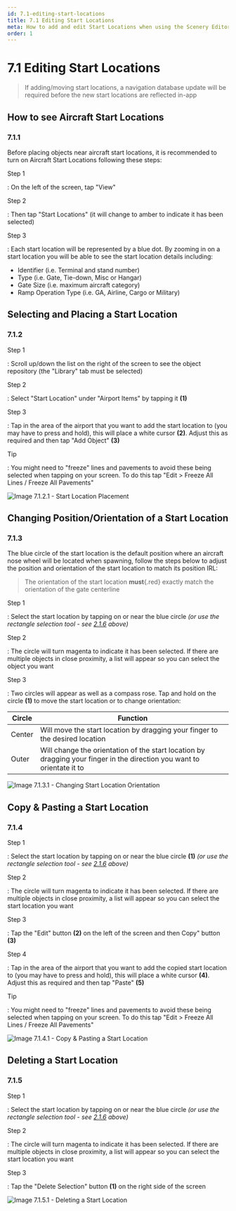 ```yaml
---
id: 7.1-editing-start-locations
title: 7.1 Editing Start Locations
meta: How to add and edit Start Locations when using the Scenery Editor within Infinite Flight.
order: 1
---
```




# 7.1 Editing Start Locations



> If adding/moving start locations, a navigation database update will be required before the new start locations are reflected in-app



## How to see Aircraft Start Locations 

### 7.1.1

Before placing objects near aircraft start locations, it is recommended to turn on Aircraft Start Locations following these steps:



Step 1

: On the left of the screen, tap "View"



Step 2

: Then tap "Start Locations" (it will change to amber to indicate it has been selected)



Step 3

: Each start location will be represented by a blue dot. By zooming in on a start location you will be able to see the start location details including:

- Identifier (i.e. Terminal and stand number)
- Type (i.e. Gate, Tie-down, Misc or Hangar)
- Gate Size (i.e. maximum aircraft category)
- Ramp Operation Type (i.e. GA, Airline, Cargo or Military)



## Selecting and Placing a Start Location

### 7.1.2

Step 1

: Scroll up/down the list on the right of the screen to see the object repository (the "Library" tab must be selected)



Step 2

: Select "Start Location" under "Airport Items" by tapping it **(1)**



Step 3

: Tap in the area of the airport that you want to add the start location to (you may have to press and hold), this will place a white cursor **(2)**. Adjust this as required and then tap "Add Object" **(3)**



Tip

: You might need to "freeze" lines and pavements to avoid these being selected when tapping on your screen. To do this tap "Edit > Freeze All Lines / Freeze All Pavements"



![Image 7.1.2.1 - Start Location Placement](_images/manual/frames/7.2.2.1b.png)



## Changing Position/Orientation of a Start Location

### 7.1.3

The blue circle of the start location is the default position where an aircraft nose wheel will be located when spawning, follow the steps below to adjust the position and orientation of the start location to match its position IRL:



> The orientation of the start location **must**{.red} exactly match the orientation of the gate centerline



Step 1

: Select the start location by tapping on or near the blue circle *(or use the rectangle selection tool - see [2.1.6](/guide/scenery-editor-manual/2.-user-interface/2.1-editor-screen#2.1.6) above)*



Step 2

: The circle will turn magenta to indicate it has been selected. If there are multiple objects in close proximity, a list will appear so you can select the object you want



Step 3

: Two circles will appear as well as a compass rose. Tap and hold on the circle **(1)** to move the start location or to change orientation:



| Circle | Function                                                     |
| ------ | ------------------------------------------------------------ |
| Center | Will move the start location by dragging your finger to the desired location |
| Outer  | Will change the orientation of the start location by dragging your finger in the direction you want to orientate it to |



![Image 7.1.3.1 - Changing Start Location Orientation](_images/manual/frames/7.2.3.1b.png)



## Copy & Pasting a Start Location

### 7.1.4

Step 1

: Select the start location by tapping on or near the blue circle **(1)** *(or use the rectangle selection tool - see [2.1.6](/guide/scenery-editor-manual/2.-user-interface/2.1-editor-screen#2.1.6) above)*



Step 2

: The circle will turn magenta to indicate it has been selected. If there are multiple objects in close proximity, a list will appear so you can select the start location you want



Step 3

: Tap the "Edit" button **(2)** on the left of the screen and then Copy" button **(3)**



Step 4

: Tap in the area of the airport that you want to add the copied start location to (you may have to press and hold), this will place a white cursor **(4)**. Adjust this as required and then tap "Paste" **(5)**



Tip

: You might need to "freeze" lines and pavements to avoid these being selected when tapping on your screen. To do this tap "Edit > Freeze All Lines / Freeze All Pavements"



![Image 7.1.4.1 - Copy & Pasting a Start Location](_images/manual/frames/7.2.4.1b.png)



## Deleting a Start Location

### 7.1.5

Step 1

: Select the start location by tapping on or near the blue circle *(or use the rectangle selection tool - see [2.1.6](/guide/scenery-editor-manual/2.-user-interface/2.1-editor-screen#2.1.6) above)*



Step 2

: The circle will turn magenta to indicate it has been selected. If there are multiple objects in close proximity, a list will appear so you can select the start location you want



Step 3

: Tap the "Delete Selection" button **(1)** on the right side of the screen



![Image 7.1.5.1 - Deleting a Start Location](_images/manual/frames/7.2.5.1b.png)

